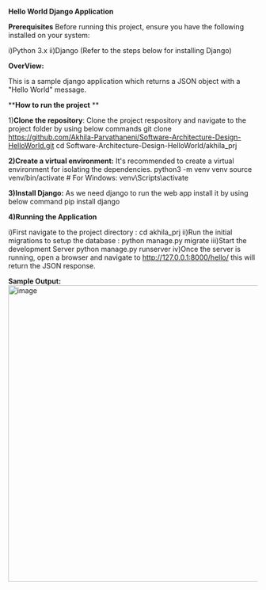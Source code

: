 **Hello World Django Application**

**Prerequisites**
Before running this project, ensure you have the following installed on your system:

i)Python 3.x
ii)Django (Refer to the steps below for installing Django)

**OverView:**

This is a sample django application which returns a JSON object with a "Hello World" message.

****How to run the project** **

1)**Clone the repository**: Clone the project respository and navigate to the project folder by using below commands
git clone https://github.com/Akhila-Parvathaneni/Software-Architecture-Design-HelloWorld.git
cd Software-Architecture-Design-HelloWorld/akhila_prj

**2)Create a virtual environment:** It's recommended to create a virtual environment for isolating the dependencies.
python3 -m venv venv
source venv/bin/activate  # For Windows: venv\Scripts\activate

**3)Install Django:** As we need django to run the web app install it by using below command
pip install django

**4)Running the Application**

   i)First navigate to the project directory : cd akhila_prj
   ii)Run the initial migrations to setup the database : python manage.py migrate
   iii)Start the development Server python manage.py runserver
   iv)Once the server is running, open a browser and navigate to http://127.0.0.1:8000/hello/ this will return the JSON response.

**Sample Output:**
<img width="599" alt="image" src="https://github.com/user-attachments/assets/c74a1a29-2592-4cf0-b1c9-81df7a485aa5">

